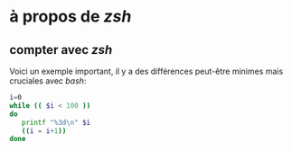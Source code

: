 # à propos de _zsh_

## compter avec _zsh_

Voici un exemple important, il y a des différences peut-être minimes mais cruciales avec _bash_:

```sh
i=0
while (( $i < 100 ))
do
   printf "%3d\n" $i
   ((i = i+1))
done
```
